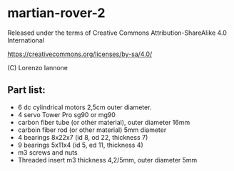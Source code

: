 # martian-rover-2
Released under the terms of Creative Commons Attribution-ShareAlike 4.0 International

https://creativecommons.org/licenses/by-sa/4.0/

(C) Lorenzo Iannone

## Part list:
- 6 dc cylindrical motors 2,5cm outer diameter. 
- 4 servo Tower Pro sg90 or mg90 
- carbon fiber tube (or other material), outer diameter 16mm
- carboin fiber rod (or other material) 5mm diameter
- 4 bearings 8x22x7 (id 8, od 22, thickness 7)
- 9 bearings 5x11x4 (id 5, ed 11, thickness 4)
- m3 screws and nuts
- Threaded insert m3 thickness 4,2/5mm, outer diameter 5mm
